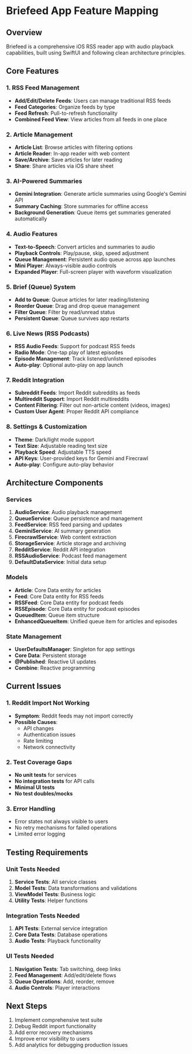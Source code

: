 # Briefeed App Feature Mapping

## Overview
Briefeed is a comprehensive iOS RSS reader app with audio playback capabilities, built using SwiftUI and following clean architecture principles.

## Core Features

### 1. RSS Feed Management
- **Add/Edit/Delete Feeds**: Users can manage traditional RSS feeds
- **Feed Categories**: Organize feeds by type
- **Feed Refresh**: Pull-to-refresh functionality
- **Combined Feed View**: View articles from all feeds in one place

### 2. Article Management
- **Article List**: Browse articles with filtering options
- **Article Reader**: In-app reader with web content
- **Save/Archive**: Save articles for later reading
- **Share**: Share articles via iOS share sheet

### 3. AI-Powered Summaries
- **Gemini Integration**: Generate article summaries using Google's Gemini API
- **Summary Caching**: Store summaries for offline access
- **Background Generation**: Queue items get summaries generated automatically

### 4. Audio Features
- **Text-to-Speech**: Convert articles and summaries to audio
- **Playback Controls**: Play/pause, skip, speed adjustment
- **Queue Management**: Persistent audio queue across app launches
- **Mini Player**: Always-visible audio controls
- **Expanded Player**: Full-screen player with waveform visualization

### 5. Brief (Queue) System
- **Add to Queue**: Queue articles for later reading/listening
- **Reorder Queue**: Drag and drop queue management
- **Filter Queue**: Filter by read/unread status
- **Persistent Queue**: Queue survives app restarts

### 6. Live News (RSS Podcasts)
- **RSS Audio Feeds**: Support for podcast RSS feeds
- **Radio Mode**: One-tap play of latest episodes
- **Episode Management**: Track listened/unlistened episodes
- **Auto-play**: Optional auto-play on app launch

### 7. Reddit Integration
- **Subreddit Feeds**: Import Reddit subreddits as feeds
- **Multireddit Support**: Import Reddit multireddits
- **Content Filtering**: Filter out non-article content (videos, images)
- **Custom User Agent**: Proper Reddit API compliance

### 8. Settings & Customization
- **Theme**: Dark/light mode support
- **Text Size**: Adjustable reading text size
- **Playback Speed**: Adjustable TTS speed
- **API Keys**: User-provided keys for Gemini and Firecrawl
- **Auto-play**: Configure auto-play behavior

## Architecture Components

### Services
1. **AudioService**: Audio playback management
2. **QueueService**: Queue persistence and management
3. **FeedService**: RSS feed parsing and updates
4. **GeminiService**: AI summary generation
5. **FirecrawlService**: Web content extraction
6. **StorageService**: Article storage and archiving
7. **RedditService**: Reddit API integration
8. **RSSAudioService**: Podcast feed management
9. **DefaultDataService**: Initial data setup

### Models
- **Article**: Core Data entity for articles
- **Feed**: Core Data entity for RSS feeds
- **RSSFeed**: Core Data entity for podcast feeds
- **RSSEpisode**: Core Data entity for podcast episodes
- **QueuedItem**: Queue item structure
- **EnhancedQueueItem**: Unified queue item for articles and episodes

### State Management
- **UserDefaultsManager**: Singleton for app settings
- **Core Data**: Persistent storage
- **@Published**: Reactive UI updates
- **Combine**: Reactive programming

## Current Issues

### 1. Reddit Import Not Working
- **Symptom**: Reddit feeds may not import correctly
- **Possible Causes**:
  - API changes
  - Authentication issues
  - Rate limiting
  - Network connectivity

### 2. Test Coverage Gaps
- **No unit tests** for services
- **No integration tests** for API calls
- **Minimal UI tests**
- **No test doubles/mocks**

### 3. Error Handling
- Error states not always visible to users
- No retry mechanisms for failed operations
- Limited error logging

## Testing Requirements

### Unit Tests Needed
1. **Service Tests**: All service classes
2. **Model Tests**: Data transformations and validations
3. **ViewModel Tests**: Business logic
4. **Utility Tests**: Helper functions

### Integration Tests Needed
1. **API Tests**: External service integration
2. **Core Data Tests**: Database operations
3. **Audio Tests**: Playback functionality

### UI Tests Needed
1. **Navigation Tests**: Tab switching, deep links
2. **Feed Management**: Add/edit/delete flows
3. **Queue Operations**: Add, reorder, remove
4. **Audio Controls**: Player interactions

## Next Steps
1. Implement comprehensive test suite
2. Debug Reddit import functionality
3. Add error recovery mechanisms
4. Improve error visibility to users
5. Add analytics for debugging production issues